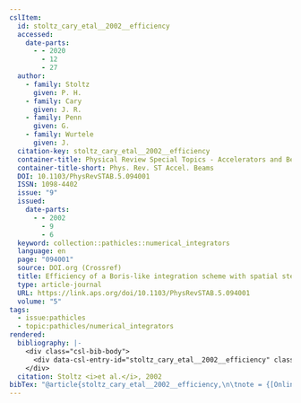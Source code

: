 ```yaml
---
cslItem:
  id: stoltz_cary_etal__2002__efficiency
  accessed:
    date-parts:
      - - 2020
        - 12
        - 27
  author:
    - family: Stoltz
      given: P. H.
    - family: Cary
      given: J. R.
    - family: Penn
      given: G.
    - family: Wurtele
      given: J.
  citation-key: stoltz_cary_etal__2002__efficiency
  container-title: Physical Review Special Topics - Accelerators and Beams
  container-title-short: Phys. Rev. ST Accel. Beams
  DOI: 10.1103/PhysRevSTAB.5.094001
  ISSN: 1098-4402
  issue: "9"
  issued:
    date-parts:
      - - 2002
        - 9
        - 6
  keyword: collection::pathicles::numerical_integrators
  language: en
  page: "094001"
  source: DOI.org (Crossref)
  title: Efficiency of a Boris-like integration scheme with spatial stepping
  type: article-journal
  URL: https://link.aps.org/doi/10.1103/PhysRevSTAB.5.094001
  volume: "5"
tags:
  - issue:pathicles
  - topic:pathicles/numerical_integrators
rendered:
  bibliography: |-
    <div class="csl-bib-body">
      <div data-csl-entry-id="stoltz_cary_etal__2002__efficiency" class="csl-entry">Stoltz, P.H. <i>et al.</i> 2002 “Efficiency of a Boris-like integration scheme with spatial stepping,” <i>Physical Review Special Topics - Accelerators and Beams</i>, 5(9), p. 094001. doi:10.1103/PhysRevSTAB.5.094001.</div>
    </div>
  citation: Stoltz <i>et al.</i>, 2002
bibTex: "@article{stoltz_cary_etal__2002__efficiency,\n\tnote = {[Online; accessed 2020-12-27]},\n\tauthor = {Stoltz, P. H. and Cary, J. R. and Penn, G. and Wurtele, J.},\n\tjournal = {Physical Review Special Topics - Accelerators and Beams},\n\tnumber = {9},\n\tyear = {2002},\n\tmonth = {sep 6},\n\tpages = {094001},\n\ttitle = {Efficiency of a {Boris}-like integration scheme with spatial stepping},\n\thowpublished = {https://link.aps.org/doi/10.1103/PhysRevSTAB.5.094001},\n\tvolume = {5},\n}\n\n"
---
```

